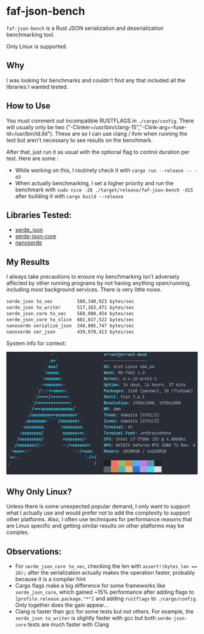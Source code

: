# faf-json-bench

`faf-json-bench` is a Rust JSON serialization and deserialization benchmarking tool.

Only Linux is supported.

## Why

I was looking for benchmarks and couldn't find any that included all the libraries I wanted tested.

## How to Use

You must comment out incompatible RUSTFLAGS in `./cargo/config`. There will usually only be two ("-Clinker=/usr/bin/clang-15","-Clink-arg=-fuse-ld=/usr/bin/ld.lld"). These are so I can use clang / llvm when running the test but aren't necessary to see results on the benchmark.

After that, just run it as usual with the optional flag to control duration per test. Here are some :

- While working on this, I routinely check it with `cargo run --release -- -d3`
- When actually benchmarking, I set a higher priority and run the benchmark with `sudo nice -20 ./target/release/faf-json-bench -d15` after building it with `cargo build --release`

## Libraries Tested:

- [serde_json](https://github.com/serde-rs/json)
- [serde-json-core](https://github.com/rust-embedded-community/serde-json-core/)
- [nanoserde](https://github.com/not-fl3/nanoserde)

## My Results

I always take precautions to ensure my benchmarking isn't adversely affected by other running programs by not having anything open/running, including most background services. There is very little noise.

```
serde_json to_vec         580,340,923 bytes/sec
serde_json to_writer      517,163,471 bytes/sec
serde_json_core to_vec    560,080,454 bytes/sec
serde_json_core to_slice  602,837,522 bytes/sec
nanoserde serialize_json  248,805,747 bytes/sec
nanoserde ser_json        439,978,413 bytes/sec
```

System info for context:

![](ref/fetch.png)

## Why Only Linux?

Unless there is some unexpected popular demand, I only want to support what I actually use and would prefer not to add the complexity to support other platforms. Also, I often use techniques for performance reasons that are Linux specific and getting similar results on other platforms may be complex.

## Observations:

- For `serde_json_core to_vec`, checking the len with `assert!(bytes_len == 26);` after the serialization actually makes the operation faster, probably because it is a compiler hint
- Cargo flags make a big difference for some frameworks like `serde_json_core`, which gained ~15% performance after adding flags to `[profile.release.package."*"]` and adding `rustflags` to `./cargo/config`. Only together does the gain appear...
- Clang is faster than gcc for some tests but not others. For example, the `serde_json to_writer` is slightly faster with gcc but both `serde-json-core` tests are much faster with Clang
